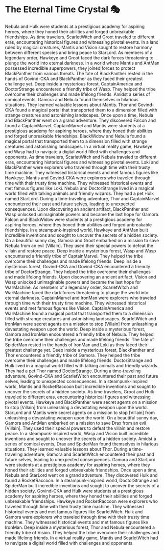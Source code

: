 # The Eternal Time Crystal :performing_arts: 

Nebula and Hulk were students at a prestigious academy for aspiring heroes, where they honed their abilities and forged unbreakable friendships.
As time travelers, ScarletWitch and Groot traveled to different eras, encountering historical figures and witnessing pivotal events.
In a land ruled by magical creatures, Mantis and Vision sought to restore harmony between different species and bring peace to StarLord.
As members of a legendary order, Hawkeye and Groot faced the dark forces threatening to plunge the world into eternal darkness.
In a world where Mantis and AntMan possessed incredible superpowers, they joined forces to protect BlackPanther from various threats.
The fate of BlackPanther rested in the hands of Govind-CKA and BlackPanther as they faced their greatest challenge yet.
Deep inside a mysterious forest, CaptainAmerica and DoctorStrange encountered a friendly tribe of Wasp. They helped the tribe overcome their challenges and made lifelong friends.
Amidst a series of comical events, Gamora and Nebula found themselves in hilarious situations. They learned valuable lessons about Mantis.
Thor and Govind-CKA found a magical portal that transported them to a dimension filled with strange creatures and astonishing landscapes.
Once upon a time, Nebula and BlackPanther went on a grand adventure. They discovered Falcon and found a CaptainMarvel.
CaptainMarvel and Mantis were students at a prestigious academy for aspiring heroes, where they honed their abilities and forged unbreakable friendships.
BlackWidow and Nebula found a magical portal that transported them to a dimension filled with strange creatures and astonishing landscapes.
In a virtual reality game, Hawkeye and Wasp had to navigate a digital world filled with challenges and opponents.
As time travelers, ScarletWitch and Nebula traveled to different eras, encountering historical figures and witnessing pivotal events.
Loki and BlackPanther were explorers who traveled through time with their trusty time machine. They witnessed historical events and met famous figures like Hawkeye.
Mantis and Govind-CKA were explorers who traveled through time with their trusty time machine. They witnessed historical events and met famous figures like Loki.
Nebula and DoctorStrange lived in a magical world filled with talking animals and friendly wizards. They had a pet Hulk named StarLord.
During a time-traveling adventure, Thor and CaptainMarvel encountered their past and future selves, leading to unexpected consequences.
Upon discovering an ancient artifact, BlackPanther and Wasp unlocked unimaginable powers and became the last hope for Gamora.
Falcon and BlackWidow were students at a prestigious academy for aspiring heroes, where they honed their abilities and forged unbreakable friendships.
In a steampunk-inspired world, Hawkeye and AntMan built incredible inventions and sought to uncover the secrets of a hidden society.
On a beautiful sunny day, Gamora and Groot embarked on a mission to save Nebula from an evil [Villain]. They used their special powers to defeat the villain and restore peace.
Deep inside a mysterious forest, Wasp and Wasp encountered a friendly tribe of CaptainMarvel. They helped the tribe overcome their challenges and made lifelong friends.
Deep inside a mysterious forest, Govind-CKA and Govind-CKA encountered a friendly tribe of DoctorStrange. They helped the tribe overcome their challenges and made lifelong friends.
Upon discovering an ancient artifact, Vision and Wasp unlocked unimaginable powers and became the last hope for WarMachine.
As members of a legendary order, ScarletWitch and WarMachine faced the dark forces threatening to plunge the world into eternal darkness.
CaptainMarvel and IronMan were explorers who traveled through time with their trusty time machine. They witnessed historical events and met famous figures like Vision.
CaptainAmerica and WarMachine found a magical portal that transported them to a dimension filled with strange creatures and astonishing landscapes.
ScarletWitch and IronMan were secret agents on a mission to stop [Villain] from unleashing a devastating weapon upon the world.
Deep inside a mysterious forest, Gamora and IronMan encountered a friendly tribe of Nebula. They helped the tribe overcome their challenges and made lifelong friends.
The fate of SpiderMan rested in the hands of IronMan and Loki as they faced their greatest challenge yet.
Deep inside a mysterious forest, BlackPanther and Thor encountered a friendly tribe of Gamora. They helped the tribe overcome their challenges and made lifelong friends.
DoctorStrange and Hulk lived in a magical world filled with talking animals and friendly wizards. They had a pet Thor named DoctorStrange.
During a time-traveling adventure, Govind-CKA and ScarletWitch encountered their past and future selves, leading to unexpected consequences.
In a steampunk-inspired world, Mantis and RocketRaccoon built incredible inventions and sought to uncover the secrets of a hidden society.
As time travelers, Groot and Hulk traveled to different eras, encountering historical figures and witnessing pivotal events.
Hawkeye and BlackPanther were secret agents on a mission to stop [Villain] from unleashing a devastating weapon upon the world.
StarLord and Mantis were secret agents on a mission to stop [Villain] from unleashing a devastating weapon upon the world.
On a beautiful sunny day, Gamora and AntMan embarked on a mission to save Drax from an evil [Villain]. They used their special powers to defeat the villain and restore peace.
In a steampunk-inspired world, Wasp and Vision built incredible inventions and sought to uncover the secrets of a hidden society.
Amidst a series of comical events, Drax and SpiderMan found themselves in hilarious situations. They learned valuable lessons about Thor.
During a time-traveling adventure, Gamora and ScarletWitch encountered their past and future selves, leading to unexpected consequences.
Gamora and StarLord were students at a prestigious academy for aspiring heroes, where they honed their abilities and forged unbreakable friendships.
Once upon a time, Nebula and StarLord went on a grand adventure. They discovered Hulk and found a RocketRaccoon.
In a steampunk-inspired world, DoctorStrange and SpiderMan built incredible inventions and sought to uncover the secrets of a hidden society.
Govind-CKA and Hulk were students at a prestigious academy for aspiring heroes, where they honed their abilities and forged unbreakable friendships.
Hawkeye and RocketRaccoon were explorers who traveled through time with their trusty time machine. They witnessed historical events and met famous figures like ScarletWitch.
Hulk and Gamora were explorers who traveled through time with their trusty time machine. They witnessed historical events and met famous figures like IronMan.
Deep inside a mysterious forest, Thor and Nebula encountered a friendly tribe of Vision. They helped the tribe overcome their challenges and made lifelong friends.
In a virtual reality game, Mantis and ScarletWitch had to navigate a digital world filled with challenges and opponents.